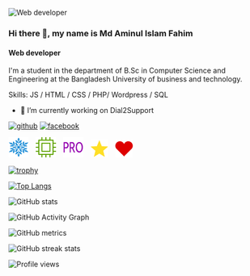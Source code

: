 ![Web developer](https://scontent.fdac5-2.fna.fbcdn.net/v/t1.6435-9/48359360_1971121772979129_7516467560007598080_n.jpg?_nc_cat=102&ccb=1-5&_nc_sid=09cbfe&_nc_eui2=AeGhWfJ5ggaZNWAQtz_fLF4X8WOCQ3J813jxY4JDcnzXeKWyVoRbCN-A9DubQqh2ELfYVPbmPPhxV4-yq4hLh3dx&_nc_ohc=92OkKZtK6jAAX_jianl&_nc_ht=scontent.fdac5-2.fna&oh=00_AT-ft8A5j5-w5dlytYiZY5ucbRvefyr6CHhx0aFkfICnkQ&oe=61E547F9)
### Hi there 👋, my name is Md Aminul Islam Fahim
#### Web developer


I'm a student in the department of B.Sc in Computer Science and Engineering at the Bangladesh University of business and technology.

Skills: JS / HTML / CSS / PHP/ Wordpress / SQL

- 🔭 I’m currently working on Dial2Support 


[<img src='https://cdn.jsdelivr.net/npm/simple-icons@3.0.1/icons/github.svg' alt='github' height='40'>](https://github.com/aminulislamfahim1)  [<img src='https://cdn.jsdelivr.net/npm/simple-icons@3.0.1/icons/facebook.svg' alt='facebook' height='40'>](https://www.facebook.com/my.aminul)  

<a href='https://archiveprogram.github.com/'><img src='https://raw.githubusercontent.com/acervenky/animated-github-badges/master/assets/acbadge.gif' width='40' height='40'></a> <a href='https://docs.github.com/en/developers'><img src='https://raw.githubusercontent.com/acervenky/animated-github-badges/master/assets/devbadge.gif' width='40' height='40'></a> <a href='https://github.com/pricing'><img src='https://raw.githubusercontent.com/acervenky/animated-github-badges/master/assets/pro.gif' width='40' height='40'></a> <a href='https://stars.github.com/'><img src='https://raw.githubusercontent.com/acervenky/animated-github-badges/master/assets/starbadge.gif' width='35' height='35'></a> <a href='https://docs.github.com/en/github/supporting-the-open-source-community-with-github-sponsors'><img src='https://raw.githubusercontent.com/acervenky/animated-github-badges/master/assets/sponsorbadge.gif' width='35' height='35'></a> 

[![trophy](https://github-profile-trophy.vercel.app/?username=aminulislamfahim1)](https://github.com/ryo-ma/github-profile-trophy)

[![Top Langs](https://github-readme-stats.vercel.app/api/top-langs/?username=aminulislamfahim1)](https://github.com/anuraghazra/github-readme-stats)

![GitHub stats](https://github-readme-stats.vercel.app/api?username=aminulislamfahim1&show_icons=true&count_private=true)  

![GitHub Activity Graph](https://activity-graph.herokuapp.com/graph?username=aminulislamfahim1)  

![GitHub metrics](https://metrics.lecoq.io/aminulislamfahim1)  

![GitHub streak stats](https://github-readme-streak-stats.herokuapp.com/?user=aminulislamfahim1)  

![Profile views](https://gpvc.arturio.dev/aminulislamfahim1)  
